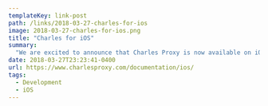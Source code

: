 ```yaml
---
templateKey: link-post
path: /links/2018-03-27-charles-for-ios
image: 2018-03-27-charles-for-ios.png
title: "Charles for iOS"
summary:
  "We are excited to announce that Charles Proxy is now available on iOS!  With the iOS version of Charles you can capture and inspect network requests and responses on your iOS device."
date: 2018-03-27T23:23:41-0400
url: https://www.charlesproxy.com/documentation/ios/
tags:
  - Development
  - iOS
---
```

